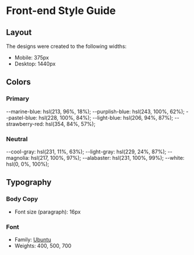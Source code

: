 # Front-end Style Guide

## Layout

The designs were created to the following widths:

- Mobile: 375px
- Desktop: 1440px

## Colors

### Primary

--marine-blue: hsl(213, 96%, 18%);
--purplish-blue: hsl(243, 100%, 62%);
--pastel-blue: hsl(228, 100%, 84%);
--light-blue: hsl(206, 94%, 87%);
--strawberry-red: hsl(354, 84%, 57%);

### Neutral

--cool-gray: hsl(231, 11%, 63%);
--light-gray: hsl(229, 24%, 87%);
--magnolia: hsl(217, 100%, 97%);
--alabaster: hsl(231, 100%, 99%);
--white: hsl(0, 0%, 100%);

## Typography

### Body Copy

- Font size (paragraph): 16px

### Font

- Family: [Ubuntu](https://fonts.google.com/specimen/Ubuntu)
- Weights: 400, 500, 700
